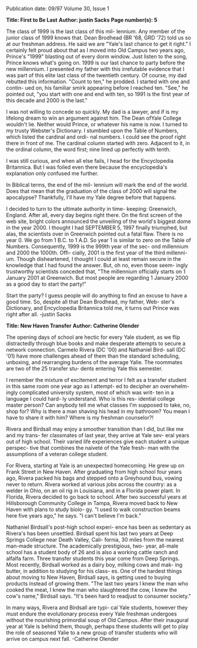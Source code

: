 Publication date: 09/97
Volume 30, Issue 1

**Title: First to Be Last**
**Author: justin Sacks**
**Page number(s): 5**

The class of 1999 is the last class of this mil-
lennium. Any member of the junior class of 
1999 knows that. Dean Brodhead (BR '68, 
GRD '72) told us so at our freshman address. 
He said we are "Yale's last chance to get it right." 
I certainly felt proud about that as I moved into 
Old Campus two years ago, Prince's "1999" 
blasting out of every dorm window. Just listen 
to the song, Prince knows what's going on. 
1999 is our last chance to party before the new 
millennium. I presented my father with this 
irrefutable evidence that I was part of this elite 
last class of the twentieth century. Of course, 
my dad rebutted this information. "Count to 
ten," he prodded. I started with one and contin-
ued on, his familiar smirk appearing before I 
reached ten. "See," he pointed out, "you start 
with one and end with ten, so 1991 is the first 
year of this decade and 2000 is the last." 

I was not willing to concede so quickly. My 
dad is a lawyer, and if is my lifelong dream to 
win an argument against him. The Dean ofYale 
College wouldn't lie. Neither would Prince, or 
whatever his name is now. I turned to my trusty 
Webster's Dictionary. I stumbled upon the Table 
of Numbers, which listed the cardinal and ordi-
nal numbers. I could see the proof right there in 
front of me. The cardinal column started with 
zero. Adjacent to it, in the ordinal column, the 
word first; nine lined up perfectly with tenth. 

I was still curious, and when all else fails, I 
head for the Encyclopedia Britannica. But I was 
foiled even there because the encyclopedia's 
explanation only confused me further. 

In Biblical terms, the end of the mil-
lennium will mark the end of the 
world. Does that mean that the 
graduation of the class of 2000 will 
signal the apocalypse? Thankfully, 
I'll have my Yale degree before 
that happens. 

I decided to turn to the 
ultimate authority in time-
keeping: Greenwich, England. 
After all, every day begins right 
there. On the first screen of the web site, bright 
colors announced the unveiling of the world's 
biggest dome in the year 2000. I thought I had 
SEPTEMBER 5, 1997 
finally triumphed, but alas, the scientists over in 
Greenwich pointed out a fatal flaw. There is no 
year 0. We go from 1 B.C. to 1 A.D. So year 1 
is similar to zero on the Table of Numbers. 
Consequently, 1999 is the 999th year of the sec-
ond millennium and 2000 the 1000th. Offi-
cially, 2001 is the first year of the third millenni-
um. Though disheartened, I thought I could at 
least remain secure in the knowledge that I had 
found the answer. But, oh no, even those seem-
ingly trustworthy scientists conceded that, "The 
millennium officially starts on 1 January 2001 
at Greenwich. But most people are regarding 1 
January 2000 as a good day to start the party!" 

Start the party? I guess people will do anything 
to find an excuse to have a good time. So, 
despite all that Dean Brodhead, my father, Web-
ster's Dictionary, and Encyclopedia Britannica 
told me, it turns out Prince was right after all. 
-justin Sacks 


**Title: New Haven Transfer**
**Author: Catherine Olender**

The opening days of school are hectic for 
every Yale student, as we flip distractedly 
through blue books and make desperate 
attempts to secure a network connection. 
Carmelo Rivera (DC '00) and Nathaniel Bird-
sall (DC '01) have more challenges ahead of 
them than the standard scheduling, unboxing, 
and rearranging burdens of the average Yalie. 
The roommates are two of the 25 transfer stu-
dents entering Yale this semester. 

I remember the mixture of 
excitement and terror I felt as a 
transfer student in this same 
room one year ago as I attempt-
ed to decipher an overwhelm-
ingly complicated university 
system, most of which was writ-
ten in a language I could hard-
ly understand. Who is this res-
idential college master person? 
Can anybody tell me what classes 
I'm supposed to take, no, shop 
for? Why is there a man shaving 
his head in my bathroom? You 
mean I have to share it with him? Where is my 
freshman counselor?! 

Rivera and Birdsall may enjoy a smoother 
transition than I did, but like me and my trans-
fer classmates of last year, they arrive at Yale sev-
eral years out of high school. Their varied life 
experiences give each student a unique perspec-
tive that combines the naiveté of the Yale fresh-
man with the assumptions of a veteran college 
student. 

For Rivera, starting at Yale is an unexpected 
homecoming. He grew up on Frank Street in 
New Haven. After graduating from high school 
four years ago, Rivera packed his bags and 
stepped onto a Greyhound bus, vowing never 
to return. Rivera worked at various jobs across 
the country: as a welder in Ohio, on an oil rig in 
Louisiana, and in a Florida power plant. In 
Florida, Rivera decided to go back to school. 
After two successful years at Hillsborough 
Community College in Tampa, Rivera moved 
back to New Haven with plans to study biolo-
gy. "I used to walk construction beams here five 
years ago," he says. "I can't believe I'm back." 

Nathaniel Birdsall's post-high school experi-
ence has been as sedentary as Rivera's has been 
unsettled. Birdsall spent his last two years at 
Deep Springs College near Death Valley, Cali-
fornia, 30 miles from the nearest man-made 
structure. The academically prestigious, two-
year, all-male school has a student body of 26 
and is also a working cattle ranch and alfalfa 
farm. Three transfer students this year come 
from Deep Springs. Most recently, Birdsall 
worked as a dairy boy, milking cows and mak-
ing butter, in addition to studying for his class-
es. One of the hardest things about moving to 
New Haven, Birdsall says, is getting used to 
buying products instead of growing them. "The 
last two years I knew the man who cooked the 
meat, I knew the man who slaughtered the cow, 
I knew the cow's name," Birdsall says. "It's been 
hard to readjust to consumer society." 

In many ways, Rivera and Birdsall are typi-
cal Yale students, however they must endure the 
evolutionary process every Yale freshman 
undergoes without the nourishing primordial 
soup of Old Campus. After their inaugural year 
at Yale is behind them, though, perhaps these 
students will get to play the role of seasoned 
Yalie to a new group of transfer students who 
will arrive on campus next fall. 
-Catherine Olender